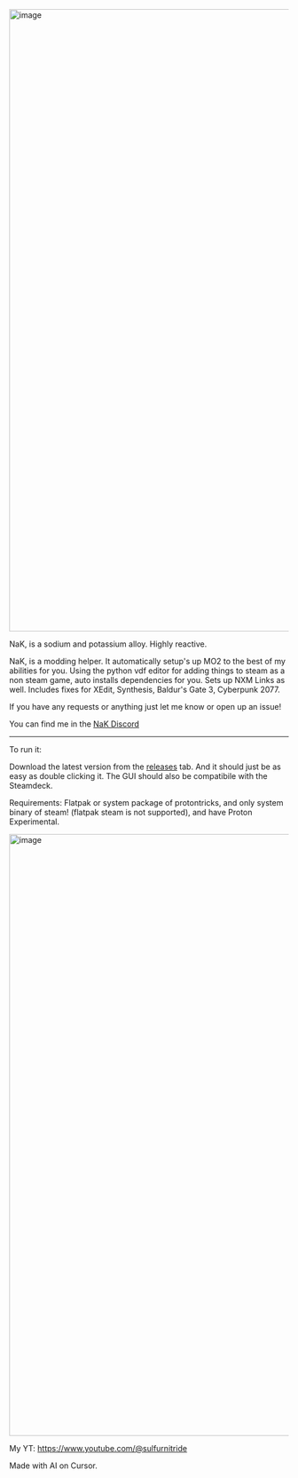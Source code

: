 <img width="1921" height="1121" alt="image" src="https://github.com/user-attachments/assets/efe06b4c-d42a-4539-ae38-6f24c63f343b" />



NaK, is a sodium and potassium alloy. Highly reactive.

NaK, is a modding helper. It automatically setup's up MO2 to the best of my abilities for you. Using the python vdf editor for adding things to steam as a non steam game, auto installs dependencies for you. Sets up NXM Links as well. Includes fixes for XEdit, Synthesis, Baldur's Gate 3, Cyberpunk 2077. 

If you have any requests or anything just let me know or open up an issue!

You can find me in the [NaK Discord](https://discord.gg/9JWQzSeUWt)

----------------------------------------------------------------------------------------------------------------------------

To run it:

Download the latest version from the [releases](https://github.com/SulfurNitride/NaK/releases) tab. And it should just be as easy as double clicking it. The GUI should also be compatibile with the Steamdeck.

Requirements: Flatpak or system package of protontricks, and only system binary of steam! (flatpak steam is not supported), and have Proton Experimental.


<img width="1274" height="1084" alt="image" src="https://github.com/user-attachments/assets/f776ff53-c58c-48af-aa0d-aaa85ebb7488" />



My YT: https://www.youtube.com/@sulfurnitride

Made with AI on Cursor. 
